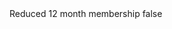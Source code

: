<?xml version="1.0" encoding="UTF-8"?>
<CustomMetadata xmlns="http://soap.sforce.com/2006/04/metadata">
    <label>Reduced 12 month membership</label>
    <protected>false</protected>
</CustomMetadata>
